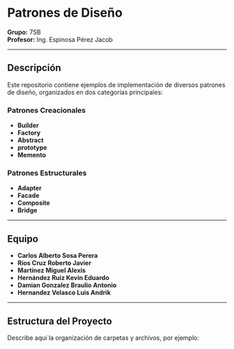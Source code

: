 # Patrones de Diseño

**Grupo:** 7SB  
**Profesor:** Ing. Espinosa Pérez Jacob

---

## Descripción

Este repositorio contiene ejemplos de implementación de diversos patrones de diseño, organizados en dos categorías principales:

### Patrones Creacionales
- **Builder**
- **Factory**
- **Abstract**
- **prototype**
- **Memento**

### Patrones Estructurales
- **Adapter**
- **Facade**
- **Composite**
- **Bridge**

---

## Equipo

- **Carlos Alberto Sosa Perera**
- **Ríos Cruz Roberto Javier**
- **Martínez Miguel Alexis**
- **Hernández Ruiz Kevin Eduardo**
- **Damian Gonzalez Braulio Antonio**
- **Hernandez Velasco Luis Andrik**

---

## Estructura del Proyecto

Describe aquí la organización de carpetas y archivos, por ejemplo:

